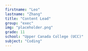 ```yaml
---
firstname: "Leo"
lastname: "Zhang"
title: "Content Lead"
group: "exec"
img: "placeholder.png"
grade: 11
school: "Upper Canada College (UCC)"
subject: "Coding"
---
```


